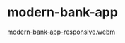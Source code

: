 # modern-bank-app
[modern-bank-app-responsive.webm](https://user-images.githubusercontent.com/958222/206189825-6f2e64e9-92ff-4e2a-9c81-35023c6266e5.webm)
